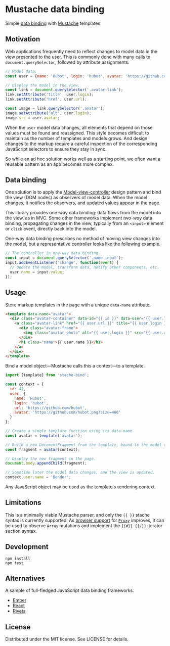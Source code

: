 # Mustache data binding

Simple [data binding][binding] with [Mustache][mustache] templates.

[mustache]: https://mustache.github.io
[binding]: https://en.wikipedia.org/wiki/Data_binding

## Motivation

Web applications frequently need to reflect changes to model data in the
view presented to the user. This is commonly done with many calls to
`document.querySelector`, followed by attribute assignments.

```js
// Model data.
const user = {name: 'Hubot', login: 'hubot', avatar: 'https://github.com/hubot.png'};

// Display the model in the view.
const link = document.querySelector('.avatar-link');
link.setAttribute('title', user.login);
link.setAttribute('href', user.url);

const image = link.querySelector('.avatar');
image.setAttribute('alt', user.login);
image.src = user.avatar;
```

When the `user` model data changes, all elements that depend on those values
must be found and reassigned. This style becomes difficult to maintain
as the number of templates and models grows. And design changes
to the markup require a careful inspection of the corresponding JavaScript
selectors to ensure they stay in sync.

So while an ad hoc solution works well as a starting point, we often want
a reusable pattern as an app becomes more complex.

## Data binding

One solution is to apply the [Model-view-controller][mvc] design
pattern and bind the view (DOM nodes) as observers of model data. When
the model changes, it notifies the observers, and updated values appear
in the page.

This library provides one-way data binding: data flows from the model into the
view, as in MVC. Some other frameworks implement *two-way* data binding,
propagating changes in the view, typically from an `<input>` element or
`click` event, directly back into the model.

One-way data binding prescribes no method of moving view changes into the
model, but a representative controller looks like the following example.

```js
// The controller in one-way data binding.
const input = document.querySelector('.name-input');
input.addEventListener('change', function(event) {
  // Update the model, transform data, notify other components, etc.
  user.name = input.value;
});
```

[mvc]: https://en.wikipedia.org/wiki/Model–view–controller

## Usage

Store markup templates in the page with a unique `data-name` attribute.

```html
<template data-name="avatar">
  <div class="avatar-container" data-id="{{ id }}" data-user="{{ user.login }}">
    <a class="avatar-link" href="{{ user.url }}" title="{{ user.login }}" target="_blank">
      <div class="avatar-frame">
        <img class="avatar photo" alt="{{ user.login }}" src="{{ user.avatar }}" height="230" width="230">
      </div>
      <h1 class="name">{{ user.name }}</h1>
    </a>
  </div>
</template>
```

Bind a model object—Mustache calls this a context—to a template.

```js
import {template} from 'stache-bind';

const context = {
  id: 42,
  user: {
    name: 'Hubot',
    login: 'hubot',
    url: 'https://github.com/hubot',
    avatar: 'https://github.com/hubot.png?size=460'
  }
};

// Create a single template function using its data-name.
const avatar = template('avatar');

// Build a new DocumentFragment from the template, bound to the model data.
const fragment = avatar(context);

// Display the new fragment in the page.
document.body.appendChild(fragment);

// Sometime later the model data changes, and the view is updated.
context.user.name = 'Bender';
```

Any JavaScript object may be used as the template's rendering context.

## Limitations

This is a minimally viable Mustache parser, and only the `{{ }}` stache syntax
is currently supported. As [browser support][proxy-support] for [`Proxy`][proxy]
improves, it can be used to observe `Array` mutations and implement
the `{{#}} {{/}}` iterator section syntax.

[proxy]: https://developer.mozilla.org/en-US/docs/Web/JavaScript/Reference/Global_Objects/Proxy
[proxy-support]: http://caniuse.com/#feat=proxy

## Development

```
npm install
npm test
```

## Alternatives

A sample of full-fledged JavaScript data binding frameworks.

- [Ember](http://emberjs.com)
- [React](http://facebook.github.io/react/)
- [Rivets](http://rivetsjs.com)

## License

Distributed under the MIT license. See LICENSE for details.
